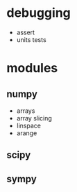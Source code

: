 # debugging
- assert
- units tests

# modules
## numpy
- arrays
- array slicing
- linspace
- arange

## scipy
## sympy
